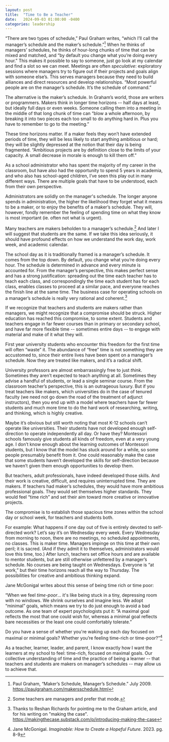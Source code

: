 ```yaml
---
layout: post
title:  "Time to Be a Teacher"
date:   2024-09-03 01:00:00 -0400
categories: leadership
---
```

“There are two types of schedule,” Paul Graham writes, “which I’ll call the manager’s schedule and the maker’s schedule.”[^1] When he thinks of managers’ schedules, he thinks of hour-long chunks of time that can be mixed and matched, and “by default you change what you’re doing every hour.” This makes it possible to say to someone, just go look at my calendar and find a slot so we can meet. Meetings are often *speculative*: exploratory sessions where managers try to figure out if their projects and goals align with someone else’s. This serves managers because they need to build alliances and direct resources and develop relationships. “Most powerful people are on the manager’s schedule. It’s the schedule of command.”

The alternative is the maker’s schedule. In Graham’s world, those are writers or programmers. Makers think in longer time horizons \-- half days at least, but ideally full days or even weeks. Someone calling them into a meeting in the middle of that long chunk of time can “blow a whole afternoon, by breaking it into two pieces each too small to do anything hard in. Plus you have to remember to go to the meeting.”

These time horizons matter. If a maker feels they won’t have extended periods of time, they will be less likely to start anything ambitious or hard; they will be slightly depressed at the notion that their day is being fragmented. “Ambitious projects are by definition close to the limits of your capacity. A small decrease in morale is enough to kill them off.”

As a school administrator who has spent the majority of my career in the classroom, but have also had the opportunity to spend 5 years in academia, and who also has school-aged children, I’ve seen this play out in many different ways. There are multiple goals that have to be understood, each from their own perspective.

Administrators are solidly on the manager's schedule. The longer anyone spends in administration, the higher the likelihood they forget what it means to be a maker, or to enjoy the benefits of a maker’s schedule. They will, however, fondly remember the feeling of spending time on what they know is most important (ie. often not what is urgent).

Many teachers are makers beholden to a manager’s schedule.[^2] And later I will suggest that students are the same. If we take this idea seriously, it should have profound effects on how we understand the work day, work week, and academic calendar.

The school day as it is traditionally framed is a manager’s schedule. It comes from the top down. By default, you change what you’re doing every hour. The schedule is determined in advance and every minute is accounted for. From the manager’s perspective, this makes perfect sense and has a strong justification: spreading out the time each teacher has to teach each class, and correspondingly the time each student has for each class, enables classes to proceed at a similar pace, and everyone reaches the finish line at the same time. The business case for operating schools on a manager’s schedule is really very rational and coherent.[^4]

If we recognize that teachers and students are makers rather than managers, we might recognize that a compromise should be struck. Higher education has reached this compromise, to some extent. Students and teachers engage in far fewer courses than in primary or secondary school, and have far more flexible time \-- sometimes entire days \-- to engage with material and make of it what they will.

First year university students who encounter this freedom for the first time will often “waste” it. The abundance of “free” time is not something they are accustomed to, since their entire lives have been spent on a manager’s schedule. Now they are treated like makers, and it’s a radical shift.

University professors are almost embarrassingly free to just *think*. Sometimes they aren’t expected to teach anything at all. Sometimes they advise a handful of students, or lead a single seminar course. From the classroom teacher’s perspective, this is an outrageous luxury. But if you treat teachers like makers, which universities do in the case of tenured faculty (we need not go down the road of the treatment of adjunct instructors), then you end up with a model where teachers have far fewer students and much more time to do the hard work of researching, writing, and thinking, which is highly creative.

Maybe it’s obvious but still worth noting that most K-12 schools can’t operate like universities. Their students have not developed enough self-direction to operate independently all day. Or have they? Montessori schools famously give students all kinds of freedom, even at a very young age. I don’t know enough about the learning outcomes of Montessori students, but I know that the model has stuck around for a while, so some people presumably benefit from it. One could reasonably make the case that some students haven’t developed the skills for self-direction because we haven’t given them enough opportunities to develop them.

But teachers, adult professionals, have indeed developed those skills. And their work is creative, difficult, and requires uninterrupted time. They are makers. If teachers had maker’s schedules, they would have more ambitious professional goals. They would set themselves higher standards. They would feel “time rich” and set their aim toward more creative or innovative projects.

The compromise is to establish those spacious time zones within the school day or school week, for teachers and students both.

For example: What happens if one day out of five is entirely devoted to self-directed work? Let’s say it’s on Wednesday every week. Every Wednesday from morning to noon, there are no meetings, no scheduled appointments, no classes. This is maker time. Managers impinge on this time at their own peril; it is sacred. (And if they admit it to themselves, administrators would love this time, too.) After lunch, teachers set office hours and are available to mentor students, but are still otherwise unfettered by a manager’s schedule. No courses are being taught on Wednesdays. Everyone is “at work,” but their time horizons reach all the way to Thursday. The possibilities for creative and ambitious thinking expand.

Jane McGonigal writes about this sense of being time rich or time poor:

“When we feel *time-poor*… it's like being stuck in a tiny, depressing room with no windows. We shrink ourselves and imagine less. We adopt “minimal” goals, which means we try to do just enough to avoid a bad outcome. As one team of expert psychologists put it: “A maximal goal reflects the most that one could wish for, whereas a minimal goal reflects bare necessities or the least one could comfortably tolerate.”

Do you have a sense of whether you're waking up each day focused on maximal or minimal goals? Whether you’re feeling time-rich or time-poor?”[^3]

As a teacher, learner, leader, and parent, I know exactly how I want the learners at my school to feel: time-rich, focused on maximal goals. Our collective understanding of time and the practice of being a learner \-- that teachers and students are makers on manager’s schedules \-- may allow us to achieve that.

[^1]:  Paul Graham, “Maker’s Schedule, Manager’s Schedule.” July 2009\. https://paulgraham.com/makersschedule.html

[^2]:  Some teachers are managers and prefer that mode.

[^3]:  Jane McGonigal. *Imaginable: How to Create a Hopeful Future*. 2023\. pg. 8-9

[^4]:  Thanks to Reshan Richards for pointing me to the Graham article, and for his writing on "making the case". https://makingthecase.substack.com/p/introducing-making-the-case